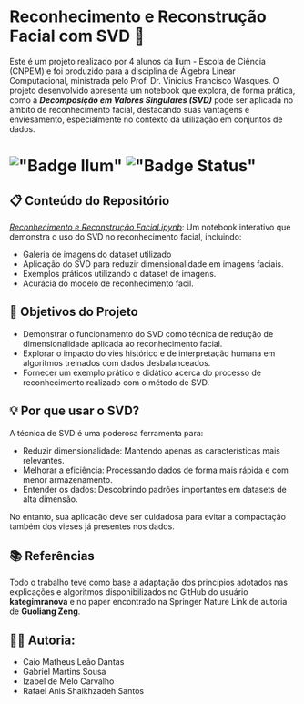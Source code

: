 # Reconhecimento e Reconstrução Facial com SVD 👤

Este é um projeto realizado por 4 alunos da Ilum - Escola de Ciência (CNPEM) e foi produzido para a disciplina de Álgebra Linear Computacional, ministrada pelo Prof. Dr. Vinicius Francisco Wasques. O projeto desenvolvido apresenta um notebook que explora, de forma prática, como a ***Decomposição em Valores Singulares (SVD)*** pode ser aplicada no âmbito de reconhecimento facial, destacando suas vantagens e enviesamento, especialmente no contexto da utilização em conjuntos de dados.

# !["Badge Ilum"](https://img.shields.io/badge/Ilum%20-%20purple) !["Badge Status"](https://img.shields.io/badge/Status-Em_constru%C3%A7%C3%A3o-yellow) 

## 📋 Conteúdo do Repositório
*[Reconhecimento e Reconstrução Facial.ipynb](https://github.com/CaioRuas24010/SepulcroDeDelfos/blob/main/A%20Batalha%20Contra%20Dragao/introducao.ipynb)*: Um notebook interativo que demonstra o uso do SVD no reconhecimento facial, incluindo:

- Galeria de imagens do dataset utilizado
- Aplicação do SVD para reduzir dimensionalidade em imagens faciais.
- Exemplos práticos utilizando o dataset de imagens.
 - Acurácia do modelo de reconhecimento facil.

## 🧠 Objetivos do Projeto
- Demonstrar o funcionamento do SVD como técnica de redução de dimensionalidade aplicada ao reconhecimento facial.
- Explorar o impacto do viés histórico e de interpretação humana em algoritmos treinados com dados desbalanceados.
- Fornecer um exemplo prático e didático acerca do processo de reconhecimento realizado com o método de SVD.

## 💡 Por que usar o SVD?
A técnica de SVD é uma poderosa ferramenta para:

- Reduzir dimensionalidade: Mantendo apenas as características mais relevantes.
- Melhorar a eficiência: Processando dados de forma mais rápida e com menor armazenamento.
- Entender os dados: Descobrindo padrões importantes em datasets de alta dimensão.
  
No entanto, sua aplicação deve ser cuidadosa para evitar a compactação também dos vieses já presentes nos dados.

## 📚 Referências
Todo o trabalho teve como base a adaptação dos princípios adotados nas explicações e algoritmos disponibilizados no GitHub do usuário **kategimranova** e no paper encontrado na Springer Nature Link de autoria de **Guoliang Zeng**.

## 👥👥 Autoria: 
- Caio Matheus Leão Dantas
- Gabriel Martins Sousa
- Izabel de Melo Carvalho
- Rafael Anis Shaikhzadeh Santos 
